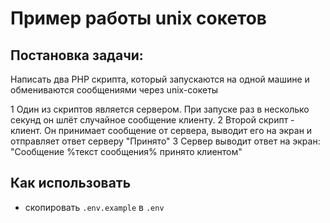 # Пример работы unix сокетов

## Постановка задачи:

Написать два PHP скрипта, который запускаются на одной машине и обмениваются сообщениями через unix-сокеты

1 Один из скриптов является сервером. При запуске раз в несколько секунд он шлёт случайное сообщение клиенту.
2 Второй скрипт - клиент. Он принимает сообщение от сервера, выводит его на экран и отправляет ответ серверу "Принято"
3 Сервер выводит ответ на экран: "Сообщение %текст сообщения% принято клиентом"

## Как использовать 
* скопировать `.env.example` в `.env`
